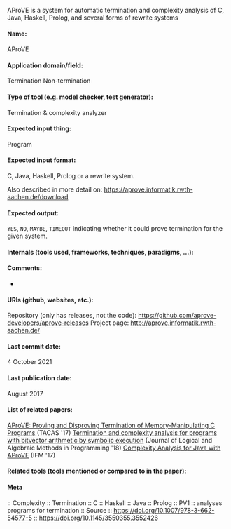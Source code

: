 AProVE is a system for automatic termination and complexity analysis of C, Java, Haskell, Prolog, and several forms of rewrite systems

#### Name:
AProVE

#### Application domain/field:
Termination
Non-termination

#### Type of tool (e.g. model checker, test generator):
Termination & complexity analyzer

#### Expected input thing:
Program

#### Expected input format:
C, Java, Haskell, Prolog or a rewrite system.

Also described in more detail on: https://aprove.informatik.rwth-aachen.de/download

#### Expected output:
`YES`, `NO`, `MAYBE`, `TIMEOUT` indicating whether it could prove termination for the given system.

#### Internals (tools used, frameworks, techniques, paradigms, ...):

#### Comments:
-

#### URIs (github, websites, etc.):
Repository (only has releases, not the code): https://github.com/aprove-developers/aprove-releases
Project page: http://aprove.informatik.rwth-aachen.de/

#### Last commit date:
4 October 2021

#### Last publication date:
August 2017

#### List of related papers:
[AProVE: Proving and Disproving Termination of Memory-Manipulating C Programs](https://doi.org/10.1007/978-3-662-54580-5_21) (TACAS '17)
[Termination and complexity analysis for programs with bitvector arithmetic by symbolic execution](https://doi.org/10.1016/j.jlamp.2018.02.004) (Journal of Logical and Algebraic Methods in Programming '18)
[Complexity Analysis for Java with AProVE](https://doi.org/10.1007/978-3-319-66845-1_6) (IFM '17)

#### Related tools (tools mentioned or compared to in the paper):

#### Meta
:: Complexity
:: Termination
:: C
:: Haskell
:: Java
:: Prolog
:: PV1 :: analyses programs for termination
:: Source :: https://doi.org/10.1007/978-3-662-54577-5 :: https://doi.org/10.1145/3550355.3552426
